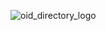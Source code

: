 ![oid_directory_logo](https://github.com/user-attachments/assets/53161be5-c9f0-468d-aaff-0398c23537ab)
